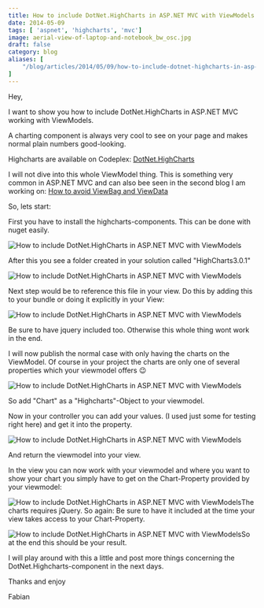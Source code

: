 ```yaml
---
title: How to include DotNet.HighCharts in ASP.NET MVC with ViewModels
date: 2014-05-09
tags: [ 'aspnet', 'highcharts', 'mvc']
image: aerial-view-of-laptop-and-notebook_bw_osc.jpg
draft: false
category: blog
aliases: [
    "/blog/articles/2014/05/09/how-to-include-dotnet-highcharts-in-asp-net-mvc-with-viewmodels/",
]
---
```


Hey,

I want to show you how to include DotNet.HighCharts in ASP.NET MVC working with ViewModels.

A charting component is always very cool to see on your page and makes normal plain numbers good-looking.

Highcharts are available on Codeplex: <a title="DotNet-Highcharts" href="https://dotnethighcharts.codeplex.com/" target="_blank">DotNet.HighCharts</a>

I will not dive into this whole ViewModel thing. This is something very common in ASP.NET MVC and can also bee seen in the second blog I am working on: <a href="http://blog.noser.com/why-and-how-to-avoid-viewbag-and-viewdata-in-asp-net-mvc/" target="_blank">How to avoid ViewBag and ViewData</a>

So, lets start:

First you have to install the highcharts-components. This can be done with nuget easily.

![How to include DotNet.HighCharts in ASP.NET MVC with ViewModels](https://cdn.offering.solutions/img/articles/2014-05-09/49c89940-c313-469c-8472-1cb324c8558e.png)

After this you see a folder created in your solution called "HighCharts3.0.1"

![How to include DotNet.HighCharts in ASP.NET MVC with ViewModels](https://cdn.offering.solutions/img/articles/2014-05-09/d4845434-1552-4a0a-92d3-cf25f79f1b81.png)

Next step would be to reference this file in your view. Do this by adding this to your bundle or doing it explicitly in your View:

![How to include DotNet.HighCharts in ASP.NET MVC with ViewModels](https://cdn.offering.solutions/img/articles/2014-05-09/591143f7-1526-4f4b-86d5-4d21a7a66fb7.png)

Be sure to have jquery included too. Otherwise this whole thing wont work in the end.

I will now publish the normal case with only having the charts on the ViewModel. Of course in your project the charts are only one of several properties which your viewmodel offers 😉

![How to include DotNet.HighCharts in ASP.NET MVC with ViewModels](https://cdn.offering.solutions/img/articles/2014-05-09/1ee45eef-47a8-4b91-a7a2-a735939f6830.png)

So add "Chart" as a "Highcharts"-Object to your viewmodel.

Now in your controller you can add your values. (I used just some for testing right here) and get it into the property.

![How to include DotNet.HighCharts in ASP.NET MVC with ViewModels](https://cdn.offering.solutions/img/articles/2014-05-09/e6b349b1-ebe7-41b4-9c35-28e04a9f3d28.png)

And return the viewmodel into your view.

In the view you can now work with your viewmodel and where you want to show your chart you simply have to get on the Chart-Property provided by your viewmodel:

![How to include DotNet.HighCharts in ASP.NET MVC with ViewModels](https://cdn.offering.solutions/img/articles/2014-05-09/492c928a-010b-4ff0-8868-eeafc2979c6b.png)The charts requires jQuery. So again: Be sure to have it included at the time your view takes access to your Chart-Property.

![How to include DotNet.HighCharts in ASP.NET MVC with ViewModels](https://cdn.offering.solutions/img/articles/2014-05-09/4926a6d6-fec6-45e8-95de-4c7cb1636d84.png)So at the end this should be your result.

I will play around with this a little and post more things concerning the DotNet.Highcharts-component in the next days.

Thanks and enjoy

Fabian
